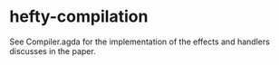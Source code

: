 # hefty-compilation

See Compiler.agda for the implementation of the effects and handlers discusses in the paper.
